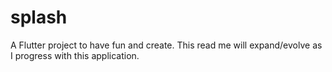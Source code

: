 # splash

A Flutter project to have fun and create. This read me will expand/evolve as I progress with this application. 
